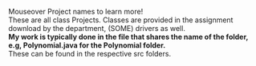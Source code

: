 Mouseover Project names to learn more! <br/>
These are all class Projects. Classes are provided in the assignment download by the department, (SOME) drivers as well. <br/>
**My work is typically done in the file that shares the name of the folder, e.g, Polynomial.java for the Polynomial folder.** <br/>
These can be found in the respective src folders.
 
